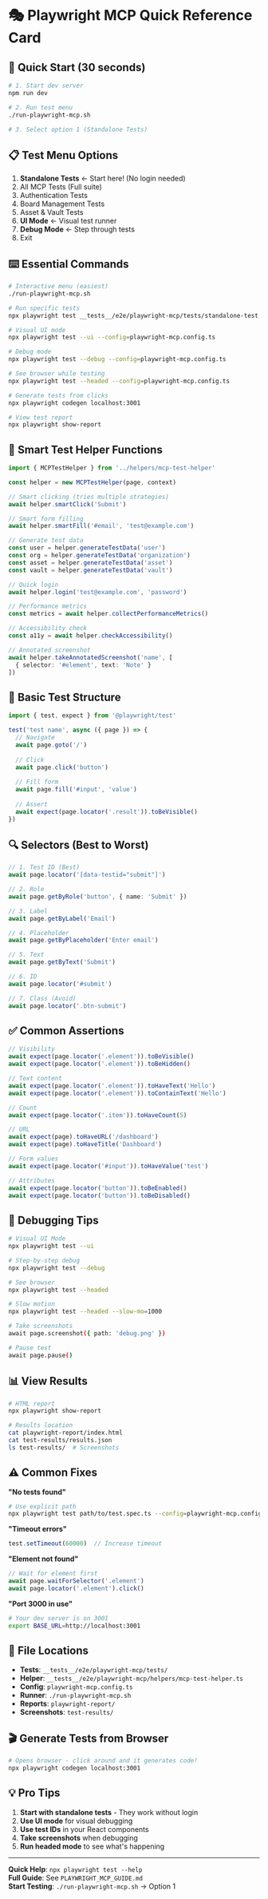 # 🎭 Playwright MCP Quick Reference Card

## 🚀 Quick Start (30 seconds)
```bash
# 1. Start dev server
npm run dev

# 2. Run test menu
./run-playwright-mcp.sh

# 3. Select option 1 (Standalone Tests)
```

## 📋 Test Menu Options
1. **Standalone Tests** ← Start here! (No login needed)
2. All MCP Tests (Full suite)
3. Authentication Tests
4. Board Management Tests
5. Asset & Vault Tests
6. **UI Mode** ← Visual test runner
7. **Debug Mode** ← Step through tests
8. Exit

## ⌨️ Essential Commands
```bash
# Interactive menu (easiest)
./run-playwright-mcp.sh

# Run specific tests
npx playwright test __tests__/e2e/playwright-mcp/tests/standalone-test.spec.ts --config=playwright-mcp.config.ts

# Visual UI mode
npx playwright test --ui --config=playwright-mcp.config.ts

# Debug mode
npx playwright test --debug --config=playwright-mcp.config.ts

# See browser while testing
npx playwright test --headed --config=playwright-mcp.config.ts

# Generate tests from clicks
npx playwright codegen localhost:3001

# View test report
npx playwright show-report
```

## 🎯 Smart Test Helper Functions
```typescript
import { MCPTestHelper } from '../helpers/mcp-test-helper'

const helper = new MCPTestHelper(page, context)

// Smart clicking (tries multiple strategies)
await helper.smartClick('Submit')

// Smart form filling
await helper.smartFill('#email', 'test@example.com')

// Generate test data
const user = helper.generateTestData('user')
const org = helper.generateTestData('organization')
const asset = helper.generateTestData('asset')
const vault = helper.generateTestData('vault')

// Quick login
await helper.login('test@example.com', 'password')

// Performance metrics
const metrics = await helper.collectPerformanceMetrics()

// Accessibility check
const a11y = await helper.checkAccessibility()

// Annotated screenshot
await helper.takeAnnotatedScreenshot('name', [
  { selector: '#element', text: 'Note' }
])
```

## 📝 Basic Test Structure
```typescript
import { test, expect } from '@playwright/test'

test('test name', async ({ page }) => {
  // Navigate
  await page.goto('/')
  
  // Click
  await page.click('button')
  
  // Fill form
  await page.fill('#input', 'value')
  
  // Assert
  await expect(page.locator('.result')).toBeVisible()
})
```

## 🔍 Selectors (Best to Worst)
```typescript
// 1. Test ID (Best)
await page.locator('[data-testid="submit"]')

// 2. Role
await page.getByRole('button', { name: 'Submit' })

// 3. Label
await page.getByLabel('Email')

// 4. Placeholder
await page.getByPlaceholder('Enter email')

// 5. Text
await page.getByText('Submit')

// 6. ID
await page.locator('#submit')

// 7. Class (Avoid)
await page.locator('.btn-submit')
```

## ✅ Common Assertions
```typescript
// Visibility
await expect(page.locator('.element')).toBeVisible()
await expect(page.locator('.element')).toBeHidden()

// Text content
await expect(page.locator('.element')).toHaveText('Hello')
await expect(page.locator('.element')).toContainText('Hello')

// Count
await expect(page.locator('.item')).toHaveCount(5)

// URL
await expect(page).toHaveURL('/dashboard')
await expect(page).toHaveTitle('Dashboard')

// Form values
await expect(page.locator('#input')).toHaveValue('test')

// Attributes
await expect(page.locator('button')).toBeEnabled()
await expect(page.locator('button')).toBeDisabled()
```

## 🐛 Debugging Tips
```bash
# Visual UI Mode
npx playwright test --ui

# Step-by-step debug
npx playwright test --debug

# See browser
npx playwright test --headed

# Slow motion
npx playwright test --headed --slow-mo=1000

# Take screenshots
await page.screenshot({ path: 'debug.png' })

# Pause test
await page.pause()
```

## 📊 View Results
```bash
# HTML report
npx playwright show-report

# Results location
cat playwright-report/index.html
cat test-results/results.json
ls test-results/  # Screenshots
```

## ⚠️ Common Fixes

**"No tests found"**
```bash
# Use explicit path
npx playwright test path/to/test.spec.ts --config=playwright-mcp.config.ts
```

**"Timeout errors"**
```typescript
test.setTimeout(60000)  // Increase timeout
```

**"Element not found"**
```typescript
// Wait for element first
await page.waitForSelector('.element')
await page.locator('.element').click()
```

**"Port 3000 in use"**
```bash
# Your dev server is on 3001
export BASE_URL=http://localhost:3001
```

## 📁 File Locations
- **Tests**: `__tests__/e2e/playwright-mcp/tests/`
- **Helper**: `__tests__/e2e/playwright-mcp/helpers/mcp-test-helper.ts`
- **Config**: `playwright-mcp.config.ts`
- **Runner**: `./run-playwright-mcp.sh`
- **Reports**: `playwright-report/`
- **Screenshots**: `test-results/`

## 🎬 Generate Tests from Browser
```bash
# Opens browser - click around and it generates code!
npx playwright codegen localhost:3001
```

## 💡 Pro Tips
1. **Start with standalone tests** - They work without login
2. **Use UI mode** for visual debugging
3. **Use test IDs** in your React components
4. **Take screenshots** when debugging
5. **Run headed mode** to see what's happening

---

**Quick Help**: `npx playwright test --help`  
**Full Guide**: See `PLAYWRIGHT_MCP_GUIDE.md`  
**Start Testing**: `./run-playwright-mcp.sh` → Option 1